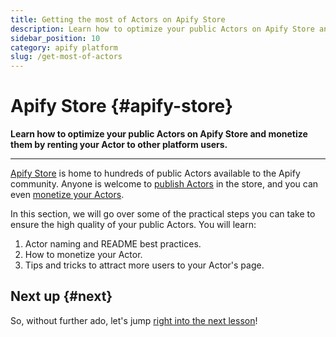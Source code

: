 ```yaml
---
title: Getting the most of Actors on Apify Store
description: Learn how to optimize your public Actors on Apify Store and monetize them by renting your Actor to other platform users.
sidebar_position: 10
category: apify platform
slug: /get-most-of-actors
---
```


# Apify Store {#apify-store}

**Learn how to optimize your public Actors on Apify Store and monetize them by renting your Actor to other platform users.**

---

[Apify Store](https://apify.com/store) is home to hundreds of public Actors available to the Apify community. Anyone is welcome to [publish Actors](/platform/actors/publishing) in the store, and you can even [monetize your Actors](https://get.apify.com/monetize-your-code).

In this section, we will go over some of the practical steps you can take to ensure the high quality of your public Actors. You will learn:

1. Actor naming and README best practices.
2. How to monetize your Actor.
3. Tips and tricks to attract more users to your Actor's page.

## Next up {#next}

So, without further ado, let's jump [right into the next lesson](./naming_your_actor.md)!
